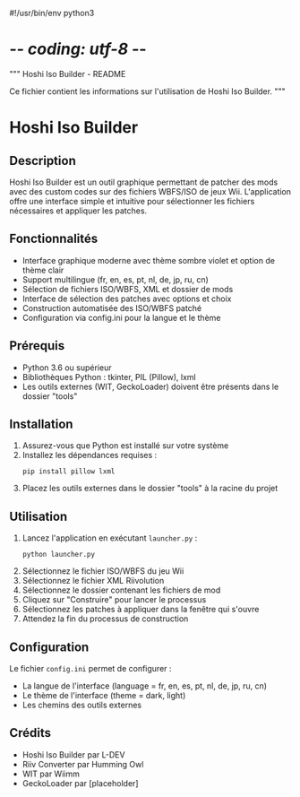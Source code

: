 #!/usr/bin/env python3
# -*- coding: utf-8 -*-

"""
Hoshi Iso Builder - README

Ce fichier contient les informations sur l'utilisation de Hoshi Iso Builder.
"""

# Hoshi Iso Builder

## Description
Hoshi Iso Builder est un outil graphique permettant de patcher des mods avec des custom codes sur des fichiers WBFS/ISO de jeux Wii. L'application offre une interface simple et intuitive pour sélectionner les fichiers nécessaires et appliquer les patches.

## Fonctionnalités
- Interface graphique moderne avec thème sombre violet et option de thème clair
- Support multilingue (fr, en, es, pt, nl, de, jp, ru, cn)
- Sélection de fichiers ISO/WBFS, XML et dossier de mods
- Interface de sélection des patches avec options et choix
- Construction automatisée des ISO/WBFS patché
- Configuration via config.ini pour la langue et le thème

## Prérequis
- Python 3.6 ou supérieur
- Bibliothèques Python : tkinter, PIL (Pillow), lxml
- Les outils externes (WIT, GeckoLoader) doivent être présents dans le dossier "tools"

## Installation
1. Assurez-vous que Python est installé sur votre système
2. Installez les dépendances requises :
   ```
   pip install pillow lxml
   ```
3. Placez les outils externes dans le dossier "tools" à la racine du projet

## Utilisation
1. Lancez l'application en exécutant `launcher.py` :
   ```
   python launcher.py
   ```
2. Sélectionnez le fichier ISO/WBFS du jeu Wii
3. Sélectionnez le fichier XML Riivolution
4. Sélectionnez le dossier contenant les fichiers de mod
5. Cliquez sur "Construire" pour lancer le processus
6. Sélectionnez les patches à appliquer dans la fenêtre qui s'ouvre
7. Attendez la fin du processus de construction

## Configuration
Le fichier `config.ini` permet de configurer :
- La langue de l'interface (language = fr, en, es, pt, nl, de, jp, ru, cn)
- Le thème de l'interface (theme = dark, light)
- Les chemins des outils externes

## Crédits
- Hoshi Iso Builder par L-DEV
- Riiv Converter par Humming Owl
- WIT par Wiimm
- GeckoLoader par [placeholder]

